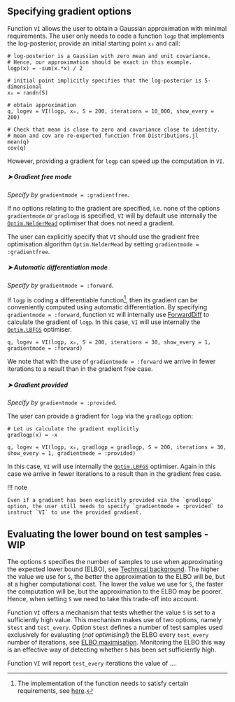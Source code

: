 ## Specifying gradient options

Function `VI` allows the user to obtain a Gaussian approximation with minimal requirements. The user only needs to code a function `logp` that implements the log-posterior, provide an initial starting point `x₀` and call:

```
# log-posterior is a Gaussian with zero mean and unit covariance.
# Hence, our approximation should be exact in this example.
logp(x) = -sum(x.*x) / 2

# initial point implicitly specifies that the log-posterior is 5-dimensional
x₀ = randn(5)

# obtain approximation
q, logev = VI(logp, x₀, S = 200, iterations = 10_000, show_every = 200)

# Check that mean is close to zero and covariance close to identity.
# mean and cov are re-exported function from Distributions.jl
mean(q)
cov(q)
```
However, providing a gradient for `logp` can speed up the computation in `VI`.


#####  ➤  Gradient free mode

*Specify by* `gradientmode = :gradientfree`.

If no options relating to the gradient are specified, i.e. none of the options `gradientmode` or `gradlogp` is specified, `VI` will by default use internally the [`Optim.NelderMead`](https://julianlsolvers.github.io/Optim.jl/stable/#algo/nelder_mead/) optimiser that does not need a gradient.  

The user can explicitly specify that `VI` should use the gradient free optimisation algorithm  `Optim.NelderMead` by setting `gradientmode = :gradientfree`.



#####  ➤  Automatic differentiation mode

*Specify by* `gradientmode = :forward`.

If `logp` is coding a differentiable function[^1], then its gradient can be conveniently computed using automatic differentiation. By specifying `gradientmode = :forward`, function `VI` will internally use [ForwardDiff](https://github.com/JuliaDiff/ForwardDiff.jl) to calculate the gradient of `logp`. In this
case, `VI` will use internally the [`Optim.LBFGS`](https://julianlsolvers.github.io/Optim.jl/stable/#algo/lbfgs/) optimiser.

```
q, logev = VI(logp, x₀, S = 200, iterations = 30, show_every = 1, gradientmode = :forward)
```

We note that with the use of `gradientmode = :forward` we arrive in fewer iterations to a result than in the gradient free case.


#####  ➤  Gradient provided

*Specify by* `gradientmode = :provided`.

The user can provide a gradient for `logp` via the `gradlogp` option:
```
# Let us calculate the gradient explicitly
gradlogp(x) = -x

q, logev = VI(logp, x₀, gradlogp = gradlogp, S = 200, iterations = 30, show_every = 1, gradientmode = :provided)
```

In this case, `VI` will use internally the [`Optim.LBFGS`](https://julianlsolvers.github.io/Optim.jl/stable/#algo/lbfgs/) optimiser. Again in this case we arrive in fewer iterations to a result than in the gradient free case.


!!! note

    Even if a gradient has been explicitly provided via the `gradlogp` option, the user still needs to specify `gradientmode = :provided` to instruct `VI` to use the provided gradient.




## Evaluating the lower bound on test samples - **WIP**

The options `S` specifies the number of samples to use when approximating the expected lower bound (ELBO), see [Technical background](@ref). The higher the value we use for `S`, the better the approximation to the ELBO will be, but at a higher computational cost. The lower the value we use for `S`, the faster the computation will be, but the approximation to the ELBO may be poorer. Hence, when setting `S` we need to take this trade-off into account.


Function `VI` offers a mechanism that tests whether the value `S` is set to a sufficiently high value. This mechanism makes use of two options, namely `Stest` and `test_every`. Option `Stest` defines a number of test samples used exclusively for evaluating (*not optimising!*) the ELBO every `test_every` number of iterations, see [ELBO maximisation](@ref). Monitoring the ELBO this way is an effective way of detecting whether `S` has been set sufficiently high.



Function `VI` will report `test_every` iterations the value of ....

[^1]:The implementation of the function needs to satisfy certain requirements, see [here](https://juliadiff.org/ForwardDiff.jl/stable/user/limitations/).
